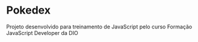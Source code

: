 # Pokedex
Projeto desenvolvido para treinamento de JavaScript pelo curso Formação JavaScript Developer da DIO
